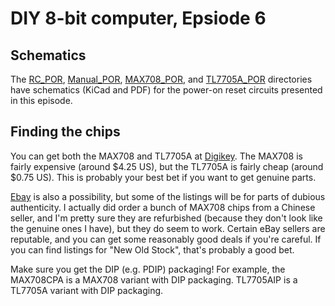 # DIY 8-bit computer, Epsiode 6

## Schematics

The [RC\_POR](RC_POR), [Manual\_POR](Manual_POR), [MAX708\_POR](MAX708_POR), and [TL7705A\_POR](TL7705A_POR) directories have schematics (KiCad and PDF) for the power-on reset circuits presented in this episode.

## Finding the chips

You can get both the MAX708 and TL7705A at [Digikey](https://www.digikey.com).  The MAX708 is fairly expensive (around &#36;4.25 US), but the TL7705A is fairly cheap (around &#36;0.75 US).  This is probably your best bet if you want to get genuine parts.

[Ebay](https://www.ebay.com) is also a possibility, but some of the listings will be for parts of dubious authenticity.  I actually did order a bunch of MAX708 chips from a Chinese seller, and I'm pretty sure they are refurbished (because they don't look like the genuine ones I have), but they do seem to work.  Certain eBay sellers are reputable, and you can get some reasonably good deals if you're careful.  If you can find listings for "New Old Stock", that's probably a good bet.

Make sure you get the DIP (e.g. PDIP) packaging!  For example, the MAX708CPA is a MAX708 variant with DIP packaging. TL7705AIP is a TL7705A variant with DIP packaging.
